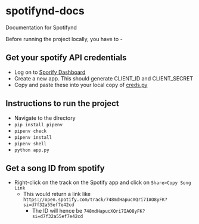 # spotifynd-docs
Documentation for Spotifynd

Before running the project locally, you have to - 
## Get your spotify API credentials  
- Log on to [Sporify Dashboard](https://developer.spotify.com/dashboard/)
- Create a new app. This should generate CLIENT_ID and CLIENT_SECRET
- Copy and paste these into your local copy of [creds.py](https://github.com/absotone/spotifynd/blob/main/creds.py)

## Instructions to run the project
- Navigate to the directory
-   ```pip install pipenv```
-   ```pipenv check```
-    ```pipenv install```
-    ```pipenv shell```
-    ```python app.py```

## Get a song ID from spotify
- Right-click on the track on the Spotify app and click on `Share>Copy Song Link`
  - This would return a link like `https://open.spotify.com/track/748mdHapucXQri7IAO8yFK?si=d7f32a55ef7e42cd` 
    - The ID will hence be `748mdHapucXQri7IAO8yFK?si=d7f32a55ef7e42cd`


